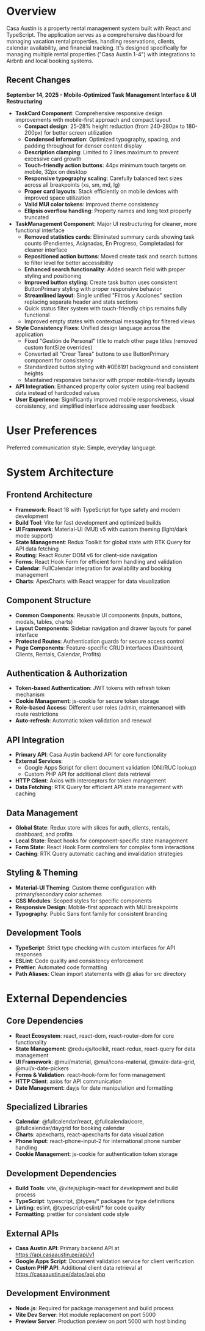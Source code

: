 # Overview

Casa Austin is a property rental management system built with React and TypeScript. The application serves as a comprehensive dashboard for managing vacation rental properties, handling reservations, clients, calendar availability, and financial tracking. It's designed specifically for managing multiple rental properties ("Casa Austin 1-4") with integrations to Airbnb and local booking systems.

## Recent Changes

**September 14, 2025 - Mobile-Optimized Task Management Interface & UI Restructuring**
- **TaskCard Component**: Comprehensive responsive design improvements with mobile-first approach and compact layout
  - **Compact design**: 25-28% height reduction (from 240-280px to 180-200px) for better screen utilization
  - **Condensed information**: Optimized typography, spacing, and padding throughout for denser content display
  - **Description clamping**: Limited to 2 lines maximum to prevent excessive card growth
  - **Touch-friendly action buttons**: 44px minimum touch targets on mobile, 32px on desktop
  - **Responsive typography scaling**: Carefully balanced text sizes across all breakpoints (xs, sm, md, lg)
  - **Proper card layouts**: Stack efficiently on mobile devices with improved space utilization
  - **Valid MUI color tokens**: Improved theme consistency
  - **Ellipsis overflow handling**: Property names and long text properly truncated
- **TaskManagement Component**: Major UI restructuring for cleaner, more functional interface
  - **Removed statistics cards**: Eliminated summary cards showing task counts (Pendientes, Asignadas, En Progreso, Completadas) for cleaner interface
  - **Repositioned action buttons**: Moved create task and search buttons to filter level for better accessibility
  - **Enhanced search functionality**: Added search field with proper styling and positioning
  - **Improved button styling**: Create task button uses consistent ButtonPrimary styling with proper responsive behavior
  - **Streamlined layout**: Single unified "Filtros y Acciones" section replacing separate header and stats sections
  - Quick status filter system with touch-friendly chips remains fully functional
  - Improved empty states with contextual messaging for filtered views
- **Style Consistency Fixes**: Unified design language across the application
  - Fixed "Gestión de Personal" title to match other page titles (removed custom fontSize overrides)
  - Converted all "Crear Tarea" buttons to use ButtonPrimary component for consistency
  - Standardized button styling with #0E6191 background and consistent heights
  - Maintained responsive behavior with proper mobile-friendly layouts
- **API Integration**: Enhanced property color system using real backend data instead of hardcoded values
- **User Experience**: Significantly improved mobile responsiveness, visual consistency, and simplified interface addressing user feedback

# User Preferences

Preferred communication style: Simple, everyday language.

# System Architecture

## Frontend Architecture
- **Framework**: React 18 with TypeScript for type safety and modern development
- **Build Tool**: Vite for fast development and optimized builds
- **UI Framework**: Material-UI (MUI) v5 with custom theming (light/dark mode support)
- **State Management**: Redux Toolkit for global state with RTK Query for API data fetching
- **Routing**: React Router DOM v6 for client-side navigation
- **Forms**: React Hook Form for efficient form handling and validation
- **Calendar**: FullCalendar integration for availability and booking management
- **Charts**: ApexCharts with React wrapper for data visualization

## Component Structure
- **Common Components**: Reusable UI components (inputs, buttons, modals, tables, charts)
- **Layout Components**: Sidebar navigation and drawer layouts for panel interface
- **Protected Routes**: Authentication guards for secure access control
- **Page Components**: Feature-specific CRUD interfaces (Dashboard, Clients, Rentals, Calendar, Profits)

## Authentication & Authorization
- **Token-based Authentication**: JWT tokens with refresh token mechanism
- **Cookie Management**: js-cookie for secure token storage
- **Role-based Access**: Different user roles (admin, maintenance) with route restrictions
- **Auto-refresh**: Automatic token validation and renewal

## API Integration
- **Primary API**: Casa Austin backend API for core functionality
- **External Services**: 
  - Google Apps Script for client document validation (DNI/RUC lookup)
  - Custom PHP API for additional client data retrieval
- **HTTP Client**: Axios with interceptors for token management
- **Data Fetching**: RTK Query for efficient API state management with caching

## Data Management
- **Global State**: Redux store with slices for auth, clients, rentals, dashboard, and profits
- **Local State**: React hooks for component-specific state management
- **Form State**: React Hook Form controllers for complex form interactions
- **Caching**: RTK Query automatic caching and invalidation strategies

## Styling & Theming
- **Material-UI Theming**: Custom theme configuration with primary/secondary color schemes
- **CSS Modules**: Scoped styles for specific components
- **Responsive Design**: Mobile-first approach with MUI breakpoints
- **Typography**: Public Sans font family for consistent branding

## Development Tools
- **TypeScript**: Strict type checking with custom interfaces for API responses
- **ESLint**: Code quality and consistency enforcement
- **Prettier**: Automated code formatting
- **Path Aliases**: Clean import statements with @ alias for src directory

# External Dependencies

## Core Dependencies
- **React Ecosystem**: react, react-dom, react-router-dom for core functionality
- **State Management**: @reduxjs/toolkit, react-redux, react-query for data management
- **UI Framework**: @mui/material, @mui/icons-material, @mui/x-data-grid, @mui/x-date-pickers
- **Forms & Validation**: react-hook-form for form management
- **HTTP Client**: axios for API communication
- **Date Management**: dayjs for date manipulation and formatting

## Specialized Libraries
- **Calendar**: @fullcalendar/react, @fullcalendar/core, @fullcalendar/daygrid for booking calendar
- **Charts**: apexcharts, react-apexcharts for data visualization
- **Phone Input**: react-phone-input-2 for international phone number handling
- **Cookie Management**: js-cookie for authentication token storage

## Development Dependencies
- **Build Tools**: vite, @vitejs/plugin-react for development and build process
- **TypeScript**: typescript, @types/* packages for type definitions
- **Linting**: eslint, @typescript-eslint/* for code quality
- **Formatting**: prettier for consistent code style

## External APIs
- **Casa Austin API**: Primary backend API at https://api.casaaustin.pe/api/v1
- **Google Apps Script**: Document validation service for client verification
- **Custom PHP API**: Additional client data retrieval at https://casaaustin.pe/datos/api.php

## Development Environment
- **Node.js**: Required for package management and build process
- **Vite Dev Server**: Hot module replacement on port 5000
- **Preview Server**: Production preview on port 5000 with host binding